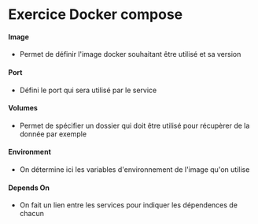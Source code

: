 # Exercice Docker compose

#### Image 
- Permet de définir l'image docker souhaitant être utilisé et sa version

#### Port
- Défini le port qui sera utilisé par le service

#### Volumes
- Permet de spécifier un dossier qui doit être utilisé pour récupèrer de la donnée par exemple

#### Environment
- On détermine ici les variables d'environnement de l'image qu'on utilise

#### Depends On
- On fait un lien entre les services pour indiquer les dépendences de chacun